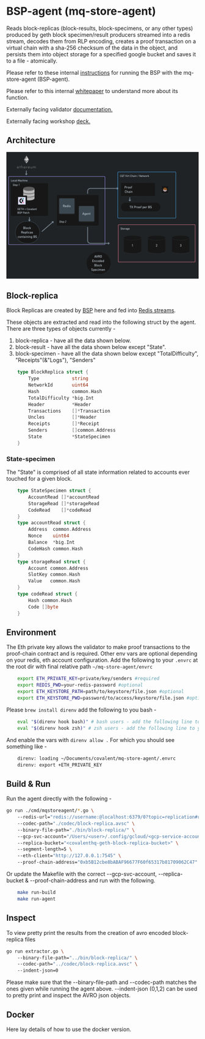# BSP-agent (mq-store-agent)

Reads block-replicas (block-results, block-specimens, or any other types) produced by geth block specimen/result producers streamed into a redis stream, decodes them from RLP encoding, creates a proof transaction on a virtual chain with a sha-256 checksum of the data in the object, and persists them into object storage for a specified google bucket and saves it to a file - atomically.

Please refer to these internal [instructions](https://docs.google.com/document/d/1BMC9-VXZfpB6mGczSu8ylUXJZ_CIx4ephepDtlruv_Q/edit?usp=sharing) for running the BSP with the mq-store-agent (BSP-agent).

Please refer to this internal [whitepaper](https://docs.google.com/document/d/1J6RalVVfMSh2kSKNHM3Agb4GngzWVw9e1PqLSVb3-PU/edit#) to understand more about its function.

Externally facing validator [documentation.](https://www.notion.so/covalenthq/Validator-Documentation-e9fdba94c9e149aeba798ece303dc5d4)

Externally facing workshop [deck.](https://docs.google.com/presentation/d/1qInReJcMxvVywJ8onoFPoKCwuorJ8LpOn3hwLJIl7bg/edit?usp=sharing)

## Architecture

![diagram](arch.png)

## Block-replica

Block Replicas are created by [BSP](https://docs.google.com/document/d/1BMC9-VXZfpB6mGczSu8ylUXJZ_CIx4ephepDtlruv_Q/edit#heading=h.5owqpz3w99gp) here and fed into [Redis streams](https://redis.io/topics/streams-intro).

These objects are extracted and read into the following struct by the agent. There are three types of objects currently -

1. block-replica - have all the data shown below.
1. block-result - have all the data shown below except "State".
1. block-specimen - have all the data shown below except "TotalDifficulty", "Receipts"(&"Logs"), "Senders"

```go
    type BlockReplica struct {
        Type            string
        NetworkId       uint64
        Hash            common.Hash
        TotalDifficulty *big.Int
        Header          *Header
        Transactions    []*Transaction
        Uncles          []*Header
        Receipts        []*Receipt
        Senders         []common.Address
        State           *StateSpecimen
    }
```

### State-specimen

The "State" is comprised of all state information related to accounts ever touched for a given block.

```go
    type StateSpecimen struct {
        AccountRead []*accountRead
        StorageRead []*storageRead
        CodeRead    []*codeRead
    }
    type accountRead struct {
        Address  common.Address
        Nonce    uint64
        Balance  *big.Int
        CodeHash common.Hash
    }
    type storageRead struct {
        Account common.Address
        SlotKey common.Hash
        Value   common.Hash
    }
    type codeRead struct {
        Hash common.Hash
        Code []byte
    }
```

## Environment

The Eth private key allows the validator to make proof transactions to the proof-chain contract and is required. Other env vars are optional depending on your redis, eth account configuration. Add the following to your `.envrc` at the root dir with final relative path `~/mq-store-agent/envrc`

```bash
    export ETH_PRIVATE_KEY=private/key/senders #required
    export REDIS_PWD=your-redis-password #optional
    export ETH_KEYSTORE_PATH=path/to/keystore/file.json #optional
    export ETH_KEYSTORE_PWD=password/to/access/keystore/file.json #optional
```

Please `brew install direnv` add the following to you bash -

```bash
    eval "$(direnv hook bash)" # bash users - add the following line to your ~/.bashrc
    eval "$(direnv hook zsh)" # zsh users - add the following line to your ~/.zshrc
```

And enable the vars with `direnv allow .`
For which you should see something like -

```bash
    direnv: loading ~/Documents/covalent/mq-store-agent/.envrc
    direnv: export +ETH_PRIVATE_KEY
```

## Build & Run

Run the agent directly with the following -

```bash
go run ./cmd/mqstoreagent/*.go \ 
    --redis-url="redis://username:@localhost:6379/0?topic=replication#replicate" \ 
    --codec-path="./codec/block-replica.avsc" \ 
    --binary-file-path="./bin/block-replica/" \ 
    --gcp-svc-account="/Users/<user>/.config/gcloud/<gcp-service-account.json>" \ 
    --replica-bucket="<covalenthq-geth-block-replica-bucket>" \ 
    --segment-length=5 \ 
    --eth-client="http://127.0.0.1:7545" \ 
    --proof-chain-address="0xb5B12cbe8bABAF96677F60f65317b81709062C47"
```

Or update the Makefile with the correct --gcp-svc-account, --replica-bucket & --proof-chain-address and run with the following.

```bash
    make run-build
    make run-agent
```

## Inspect

To view pretty print the results from the creation of avro encoded block-replica files

```bash
go run extractor.go \ 
    --binary-file-path="../bin/block-replica/" \ 
    --codec-path="../codec/block-replica.avsc" \ 
    --indent-json=0
```

Please make sure that the --binary-file-path and --codec-path matches the ones given while running the agent above. --indent-json (0,1,2) can be used to pretty print and inspect the AVRO json objects.


## Docker

Here lay details of how to use the docker version. 
